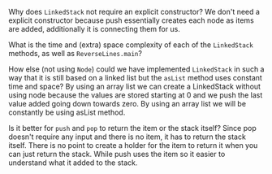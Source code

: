 Why does `LinkedStack` not require an explicit constructor?
We don't need a explicit constructor because push essentially creates each node as items are added, additionally it is connecting them for us.

What is the time and (extra) space complexity of each of the `LinkedStack` methods, as well as `ReverseLines.main`?


How else (not using `Node`) could we have implemented `LinkedStack` in such a way that it is still based on a linked list but the `asList` method uses constant time and space?
By using an array list we can create a LinkedStack without using node because the values are stored starting at 0 and we push the last value added going down towards zero.
By using an array list we will be constantly be using asList method.

Is it better for `push` and `pop` to return the item or the stack itself?
Since pop doesn't require any input and there is no item, it has to return the stack itself. There is no point to create a holder for the item to return it when you can just return the stack.
While push uses the item so it easier to understand what it added to the stack.